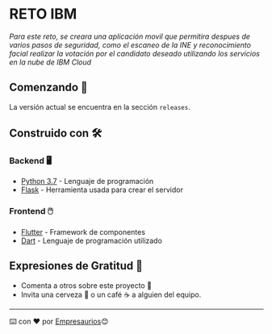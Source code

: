 # RETO IBM

_Para este reto, se creara una aplicación movil que permitira despues de varios pasos de seguridad, como el escaneo de la INE y reconocimiento facial realizar la votación por el candidato deseado utilizando los servicios en la nube de IBM Cloud_

## Comenzando 🚀

La versión actual se encuentra en la sección `releases`.

## Construido con 🛠️
### Backend 🖥️

* [Python 3.7](https://www.python.org/) - Lenguaje de programación
* [Flask](https://flask.palletsprojects.com/en/1.1.x/) - Herramienta usada para crear el servidor

### Frontend 🖱️

* [Flutter](http://www.dropwizard.io/1.0.2/docs/) - Framework de componentes
* [Dart](https://maven.apache.org/) - Lenguaje de programación utilizado


## Expresiones de Gratitud 🎁

* Comenta a otros sobre este proyecto 📢
* Invita una cerveza 🍺 o un café ☕ a alguien del equipo. 

---
⌨️ con ❤️ por [Empresaurios](https://www.facebook.com/Empresaurios-109455817481166)😊  
